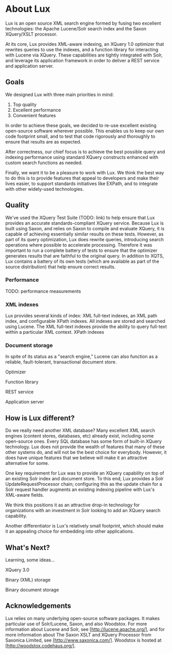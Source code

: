 # About Lux #

Lux is an open source XML search engine formed by fusing two excellent
technologies: the Apache Lucene/Solr search index and the Saxon XQuery/XSLT
processor.

At its core, Lux provides XML-aware indexing, an XQuery 1.0 optimizer that
rewrites queries to use the indexes, and a function library for interacting
with Lucene via XQuery.  These capabilities are tightly integrated with
Solr, and leverage its application framework in order to deliver a REST
service and application server.

## Goals ##

We designed Lux with three main priorities in mind:
1. Top quality
2. Excellent performance
3. Convenient features

In order to achieve these goals, we decided to re-use excellent existing
open-source software wherever possible. This enables us to keep our own
code footprint small, and to test that code rigorously and thoroughly to
ensure that results are as expected.

After correctness, our chief focus is to achieve the best possible query
and indexing performance using standard XQuery constructs enhanced with
custom search functions as needed.

Finally, we want it to be a pleasure to work with Lux.  We think the best
way to do this is to provide features that appeal to developers and make
their lives easier, to support standards initiatives like EXPath, and to
integrate with other widely-used technologies.

## Quality ##

We've used the XQuery Test Suite (TODO: link) to help ensure that Lux
provides an accurate standards-compliant XQuery service.  Because Lux is
built using Saxon, and relies on Saxon to compile and evaluate XQuery, it
is capable of achieving essentially similar results on these
tests. However, as part of its query optimization, Lux does rewrite
queries, introducing search operations where possible to accelerate
processing. Therefore it was important to run a complete battery of tests
to ensure that the optimizer generates results that are faithful to the
original query.  In addition to XQTS, Lux contains a battery of its own
tests (which are available as part of the source distribution) that help
ensure correct results.

### Performance ###

TODO: performance measurements

### XML indexes ###

Lux provides several kinds of index: XML full-text indexes, an XML path
index, and configurable XPath indexes.  All indexes are stored and searched
using Lucene.  The XML full-text indexes provide the ability to query
full-text within a particular XML context.  XPath indexes

### Document storage ###

In spite of its status as a "search engine," Lucene can also function as a
reliable, fault-tolerant, transactional document store.

Optimizer

Function library

REST service

Application server

## How is Lux different? ##

Do we really need another XML database? Many excellent XML search engines
(content stores, databases, etc) already exist, including some open-source
ones.  Every SQL database has some form of built-in XQuery technology. Lux
does not provide the wealth of features that many of these other systems
do, and will not be the best choice for everybody. However, it does have
unique features that we believe will make it an attractive alternative for
some.

One key requirement for Lux was to provide an XQuery capability on top of
an existing Solr index and document store.  To this end, Lux provides a
Solr UpdateRequestProcessor chain; configuring this as the update chain for
a Solr request handler augments an existing indexing pipeline with Lux's
XML-aware fields.

We think this positions it as an attractive drop-in technology for
organizations with an investment in Solr looking to add an XQuery search
capability.

Another differentiator is Lux's relatively small footprint, which should
make it an appealing choice for embedding into other applications.

## What's Next? ##

Learning, some ideas...

XQuery 3.0

Binary (XML) storage

Binary document storage


## Acknowledgements ##

Lux relies on many underlying open-source software packages.  It makes
particular use of Solr/Lucene, Saxon, and also Woodstox. For more
information about Lucene and Solr, see [http://lucene.apache.org/], and for
more information about The Saxon XSLT and XQuery Processor from Saxonica
Limited, see [http://www.saxonica.com/].  Woodstox is hosted at
[http://woodstox.codehaus.org/].
